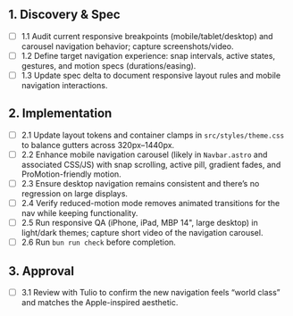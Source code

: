## 1. Discovery & Spec

- [ ] 1.1 Audit current responsive breakpoints (mobile/tablet/desktop) and carousel navigation behavior; capture screenshots/video.
- [ ] 1.2 Define target navigation experience: snap intervals, active states, gestures, and motion specs (durations/easing).
- [ ] 1.3 Update spec delta to document responsive layout rules and mobile navigation interactions.

## 2. Implementation

- [ ] 2.1 Update layout tokens and container clamps in `src/styles/theme.css` to balance gutters across 320px–1440px.
- [ ] 2.2 Enhance mobile navigation carousel (likely in `Navbar.astro` and associated CSS/JS) with snap scrolling, active pill, gradient fades, and ProMotion-friendly motion.
- [ ] 2.3 Ensure desktop navigation remains consistent and there’s no regression on large displays.
- [ ] 2.4 Verify reduced-motion mode removes animated transitions for the nav while keeping functionality.
- [ ] 2.5 Run responsive QA (iPhone, iPad, MBP 14", large desktop) in light/dark themes; capture short video of the navigation carousel.
- [ ] 2.6 Run `bun run check` before completion.

## 3. Approval

- [ ] 3.1 Review with Tulio to confirm the new navigation feels “world class” and matches the Apple-inspired aesthetic.
